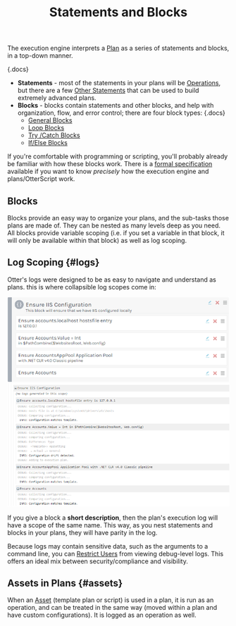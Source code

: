 ﻿---
title: Statements and Blocks
keywords: otter,execution-engine,statements,blocks
sequence: 200
---

The execution engine interprets a [Plan](../core-concepts/plans) as a series of statements and blocks, in a top-down manner.

{.docs}
- **Statements** - most of the statements in your plans will be [Operations](overview#operations), but there are a few [Other Statements](/docs/otter/execution-engine/statements-and-blocks/other-statements) that can be used to build extremely advanced plans.
- **Blocks** - blocks contain statements and other blocks, and help with organization, flow, and error control; there are four block types:
  {.docs}
  - [General Blocks](statements-and-blocks/general-blocks)
  - [Loop Blocks](statements-and-blocks/loop)
  - [Try /Catch Blocks](statements-and-blocks/try-catch)
  - [If/Else Blocks](statements-and-blocks/if-else)

If you're comfortable with programming or scripting, you'll probably already be familiar with how these blocks work. There is a [formal specification](../reference/otter-script/formal-specification) available if you want to know *precisely* how the execution engine and plans/OtterScript work.

## Blocks

Blocks provide an easy way to organize your plans, and the sub-tasks those plans are made of. They can be nested as many levels deep as you need. All blocks provide variable scoping (i.e. if you set a variable in that block, it will only be available within that block) as well as log scoping.

## Log Scoping {#logs}

Otter's logs were designed to be as easy to navigate and understand as plans. this is where collapsible log scopes come in:

<tab-block>
    <tab name="Plan">
        <img class="screenshot" src="/resources/documentation/otter/log-scoping-block.png" alt="IIS block" />
    </tab>
    <tab name="Execution Log">
        <img class="screenshot" src="/resources/documentation/otter/log-scoping-log.png" alt="IIS block log" />
    </tab>
</tab-block>

If you give a block a **short description**, then the plan's execution log will have a scope of the same name. This way, as you nest statements and blocks in your plans, they will have parity in the log. 

Because logs may contain sensitive data, such as the arguments to a command line, you can [Restrict Users](/docs/otter/administration/security) from viewing debug-level logs. This offers an ideal mix between security/compliance and visibility.

## Assets in Plans {#assets}

When an [Asset](../core-concepts/assets) (template plan or script) is used in a plan, it is run as an operation, and can be treated in the same way (moved within a plan and have custom configurations). It is logged as an operation as well.
